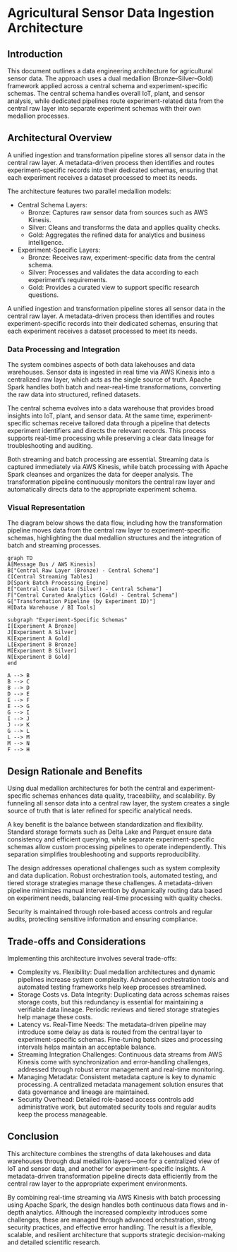 # Agricultural Sensor Data Ingestion Architecture

## Introduction

This document outlines a data engineering architecture for agricultural sensor data. The approach uses a dual medallion (Bronze–Silver–Gold) framework applied across a central schema and experiment-specific schemas. The central schema handles overall IoT, plant, and sensor analysis, while dedicated pipelines route experiment-related data from the central raw layer into separate experiment schemas with their own medallion processes.

## Architectural Overview

A unified ingestion and transformation pipeline stores all sensor data in the central raw layer. A metadata-driven process then identifies and routes experiment-specific records into their dedicated schemas, ensuring that each experiment receives a dataset processed to meet its needs.

The architecture features two parallel medallion models:

- Central Schema Layers:
  - Bronze: Captures raw sensor data from sources such as AWS Kinesis.
  - Silver: Cleans and transforms the data and applies quality checks.
  - Gold: Aggregates the refined data for analytics and business intelligence.
- Experiment-Specific Layers:
  - Bronze: Receives raw, experiment-specific data from the central schema.
  - Silver: Processes and validates the data according to each experiment’s requirements.
  - Gold: Provides a curated view to support specific research questions.

A unified ingestion and transformation pipeline stores all sensor data in the central raw layer. A metadata-driven process then identifies and routes experiment-specific records into their dedicated schemas, ensuring that each experiment receives a dataset processed to meet its needs.

### Data Processing and Integration

The system combines aspects of both data lakehouses and data warehouses. Sensor data is ingested in real time via AWS Kinesis into a centralized raw layer, which acts as the single source of truth. Apache Spark handles both batch and near-real-time transformations, converting the raw data into structured, refined datasets.

The central schema evolves into a data warehouse that provides broad insights into IoT, plant, and sensor data. At the same time, experiment-specific schemas receive tailored data through a pipeline that detects experiment identifiers and directs the relevant records. This process supports real-time processing while preserving a clear data lineage for troubleshooting and auditing.

Both streaming and batch processing are essential. Streaming data is captured immediately via AWS Kinesis, while batch processing with Apache Spark cleanses and organizes the data for deeper analysis. The transformation pipeline continuously monitors the central raw layer and automatically directs data to the appropriate experiment schema.

### Visual Representation

The diagram below shows the data flow, including how the transformation pipeline moves data from the central raw layer to experiment-specific schemas, highlighting the dual medallion structures and the integration of batch and streaming processes.

```mermaid
graph TD
A[Message Bus / AWS Kinesis]
B["Central Raw Layer (Bronze) - Central Schema"]
C[Central Streaming Tables]
D[Spark Batch Processing Engine]
E["Central Clean Data (Silver) - Central Schema"]
F["Central Curated Analytics (Gold) - Central Schema"]
G["Transformation Pipeline (by Experiment ID)"]
H[Data Warehouse / BI Tools]

subgraph "Experiment-Specific Schemas"
I[Experiment A Bronze]
J[Experiment A Silver]
K[Experiment A Gold]
L[Experiment B Bronze]
M[Experiment B Silver]
N[Experiment B Gold]
end

A --> B
B --> C
B --> D
D --> E
E --> F
E --> G
G --> I
I --> J
J --> K
G --> L
L --> M
M --> N
F --> H
```

## Design Rationale and Benefits

Using dual medallion architectures for both the central and experiment-specific schemas enhances data quality, traceability, and scalability. By funneling all sensor data into a central raw layer, the system creates a single source of truth that is later refined for specific analytical needs.

A key benefit is the balance between standardization and flexibility. Standard storage formats such as Delta Lake and Parquet ensure data consistency and efficient querying, while separate experiment-specific schemas allow custom processing pipelines to operate independently. This separation simplifies troubleshooting and supports reproducibility.

The design addresses operational challenges such as system complexity and data duplication. Robust orchestration tools, automated testing, and tiered storage strategies manage these challenges. A metadata-driven pipeline minimizes manual intervention by dynamically routing data based on experiment needs, balancing real-time processing with quality checks.

Security is maintained through role-based access controls and regular audits, protecting sensitive information and ensuring compliance.

## Trade-offs and Considerations

Implementing this architecture involves several trade-offs:

- Complexity vs. Flexibility:
  Dual medallion architectures and dynamic pipelines increase system complexity. Advanced orchestration tools and automated testing frameworks help keep processes streamlined.
- Storage Costs vs. Data Integrity:
  Duplicating data across schemas raises storage costs, but this redundancy is essential for maintaining a verifiable data lineage. Periodic reviews and tiered storage strategies help manage these costs.
- Latency vs. Real-Time Needs:
  The metadata-driven pipeline may introduce some delay as data is routed from the central layer to experiment-specific schemas. Fine-tuning batch sizes and processing intervals helps maintain an acceptable balance.
- Streaming Integration Challenges:
  Continuous data streams from AWS Kinesis come with synchronization and error-handling challenges, addressed through robust error management and real-time monitoring.
- Managing Metadata:
  Consistent metadata capture is key to dynamic processing. A centralized metadata management solution ensures that data governance and lineage are maintained.
- Security Overhead:
  Detailed role-based access controls add administrative work, but automated security tools and regular audits keep the process manageable.

## Conclusion

This architecture combines the strengths of data lakehouses and data warehouses through dual medallion layers—one for a centralized view of IoT and sensor data, and another for experiment-specific insights. A metadata-driven transformation pipeline directs data efficiently from the central raw layer to the appropriate experiment environments.

By combining real-time streaming via AWS Kinesis with batch processing using Apache Spark, the design handles both continuous data flows and in-depth analytics. Although the increased complexity introduces some challenges, these are managed through advanced orchestration, strong security practices, and effective error handling. The result is a flexible, scalable, and resilient architecture that supports strategic decision-making and detailed scientific research.
